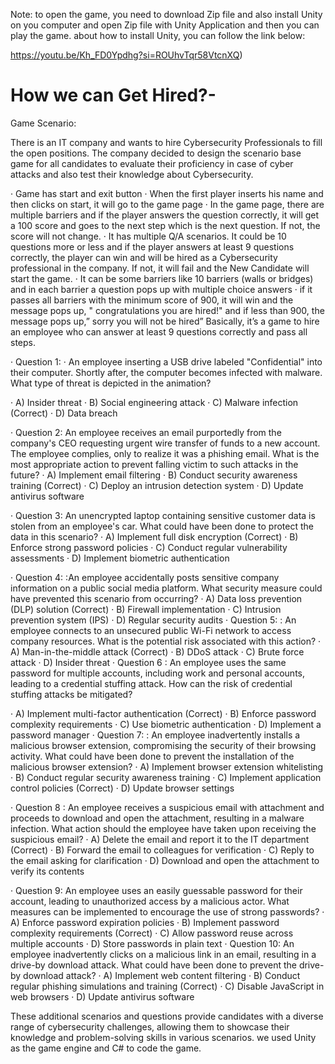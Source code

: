 
Note: to open the game, you need to download Zip file and also install Unity on you computer and open Zip file with Unity Application and then you can play the game.
about how to install Unity, you can follow the link below:

https://youtu.be/Kh_FD0Ypdhg?si=ROUhvTqr58VtcnXQ)


# How we can Get Hired?-
Game Scenario:

There is an IT company and wants to hire Cybersecurity Professionals to fill the open positions. The company decided to design the scenario base game for all candidates to evaluate their proficiency in case of cyber attacks and also test their knowledge about Cybersecurity.

 
 
·         Game has start and exit button
·         When the first player inserts his name and then clicks on start, it will go to the game page
·         In the game page, there are multiple barriers and if the player answers the question correctly, it will get a 100 score and goes to the next step which is the next question. If not, the score will not change.
·         It has multiple Q/A scenarios. It could be 10 questions more or less and if the player answers at least 9 questions correctly, the player can win and will be hired as a Cybersecurity professional in the company. If not, it will fail and the New Candidate will start the game.
·         It can be some barriers like 10 barriers (walls or bridges) and in each barrier a question pops up with multiple choice answers
·         if it passes all barriers with the minimum score of 900, it will win and the message pops up, " congratulations you are hired!" and if less than 900, the message pops up,” sorry you will not be hired”
Basically, it’s a game to hire an employee who can answer at least 9 questions correctly and pass all steps.
 


 
·         Question 1:
·         An employee inserting a USB drive labeled "Confidential" into their computer. Shortly after, the computer becomes infected with malware.
What type of threat is depicted in the animation?
 
·         A) Insider threat
·         B) Social engineering attack
·         C) Malware infection (Correct)
·         D) Data breach
 
·         Question 2:
An employee receives an email purportedly from the company's CEO requesting urgent wire transfer of funds to a new account. The employee complies, only to realize it was a phishing email.
What is the most appropriate action to prevent falling victim to such attacks in the future?
·         A) Implement email filtering
·         B) Conduct security awareness training (Correct)
·         C) Deploy an intrusion detection system
·         D) Update antivirus software
 
 
·         Question 3:
An unencrypted laptop containing sensitive customer data is stolen from an employee's car.
What could have been done to protect the data in this scenario?
·         A) Implement full disk encryption (Correct)
·         B) Enforce strong password policies
·         C) Conduct regular vulnerability assessments
·         D) Implement biometric authentication

 
·         Question 4:
:An employee accidentally posts sensitive company information on a public social media platform.
What security measure could have prevented this scenario from occurring?
·         A) Data loss prevention (DLP) solution (Correct)
·         B) Firewall implementation
·         C) Intrusion prevention system (IPS)
·         D) Regular security audits
·         Question 5:
:
An employee connects to an unsecured public Wi-Fi network to access company resources.
What is the potential risk associated with this action?
·         A) Man-in-the-middle attack (Correct)
·         B) DDoS attack
·         C) Brute force attack
·         D) Insider threat
·         Question 6
:
An employee uses the same password for multiple accounts, including work and personal accounts, leading to a credential stuffing attack.
How can the risk of credential stuffing attacks be mitigated?
 
·         A) Implement multi-factor authentication (Correct)
·         B) Enforce password complexity requirements
·         C) Use biometric authentication
·         D) Implement a password manager
·         Question 7:
:
An employee inadvertently installs a malicious browser extension, compromising the security of their browsing activity.
What could have been done to prevent the installation of the malicious browser extension?
·         A) Implement browser extension whitelisting
·         B) Conduct regular security awareness training
·         C) Implement application control policies (Correct)
·         D) Update browser settings

·         Question 8
:
An employee receives a suspicious email with attachment and proceeds to download and open the attachment, resulting in a malware infection.
What action should the employee have taken upon receiving the suspicious email?
·         A) Delete the email and report it to the IT department (Correct)
·         B) Forward the email to colleagues for verification
·         C) Reply to the email asking for clarification
·         D) Download and open the attachment to verify its contents

·         Question 9:
An employee uses an easily guessable password for their account, leading to unauthorized access by a malicious actor.
What measures can be implemented to encourage the use of strong passwords?
·         A) Enforce password expiration policies
·         B) Implement password complexity requirements (Correct)
·         C) Allow password reuse across multiple accounts
·         D) Store passwords in plain text
·         Question 10:
An employee inadvertently clicks on a malicious link in an email, resulting in a drive-by download attack.
What could have been done to prevent the drive-by download attack?
·         A) Implement web content filtering
·         B) Conduct regular phishing simulations and training (Correct)
·         C) Disable JavaScript in web browsers
·         D) Update antivirus software
 

These additional scenarios and questions provide candidates with a diverse range of cybersecurity challenges, allowing them to showcase their knowledge and problem-solving skills in various scenarios.
we used Unity as the game engine and C# to code the game. 


